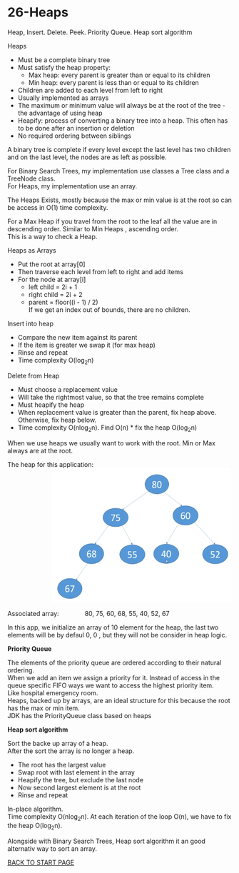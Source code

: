 # 26-Heaps
Heap,  Insert. Delete. Peek. Priority Queue. Heap sort algorithm  

Heaps  
-  Must be a complete binary tree
-  Must satisfy the heap property:
    -  Max heap: every parent is greater than or equal to its children  
    -  Min heap: every parent is less than or equal to its children  
-  Children are added to each level from left to right  
-  Usually implemented as arrays  
-  The maximum or minimum value will always be at the root of the tree - the advantage of using heap  
-  Heapify: process of converting a binary tree into a heap. This often has to be done after an insertion or deletion  
-  No required  ordering  between siblings  

A binary tree is complete if every level except the last level has two children and on the last level, the nodes are as left as possible.  

For Binary Search Trees, my implementation use classes  a Tree class and a TreeNode class.  
For Heaps, my implementation use an array.  
  
The Heaps Exists,  mostly because the max or min value is at the root so can be access in O(1) time complexity.  

For a Max Heap if you travel from the root to the leaf all the value are in descending order. Similar to Min Heaps , ascending order.   
This is a way to check a Heap.  

Heaps as Arrays  
-  Put the root at array[0]  
-  Then traverse each level from left to right and add items
-  For the node at array[i]  
    -  left child = 2i + 1  
    -  right child = 2i + 2  
    - parent = floor((i - 1) / 2)  
If we get an index out of bounds, there are no children.  


Insert into heap  
-  Compare the new item against its parent  
-  If the item is greater we swap it (for max heap)
-  Rinse and repeat  
-  Time complexity O(log<sub>2</sub>n)

Delete from Heap  
-  Must choose a replacement value  
-  Will take the rightmost value, so that the tree remains complete  
-  Must heapify the heap  
-  When replacement value is greater than the parent, fix heap above. Otherwise, fix heap below.   
-  Time complexity O(nlog<sub>2</sub>n). Find O(n) * fix the heap O(log<sub>2</sub>n)  

When we use heaps we usually want to work with the root. Min or Max always are at the root.  

The heap for this application:   
&emsp; &emsp; &emsp;&emsp; &emsp; &emsp;<img src="box/heap.png" width="400" height="300" /> 

Associated array: &emsp; &emsp; &emsp; 80, 75, 60, 68, 55, 40, 52, 67

In this app, we initialize an array of 10 element for the heap, the last two elements will be by defaul 0, 0 , but they will not be consider in heap logic.


**Priority Queue**    
 
 The elements of the priority queue are ordered according to their natural ordering.  
 When we add an item we assign a priority for it. Instead of access in the queue specific FIFO ways we want to access  the highest priority item.  
 Like hospital emergency room.  
 Heaps, backed up by arrays,  are an ideal structure for this because the root has the max or min item.   
 JDK has the PriorityQueue<E> class based on heaps  
    
    
**Heap sort algorithm**

Sort the backe up array of a heap.  
After the sort the array is no longer a heap.
-  The root has the largest value
-  Swap root with last element in the array  
-  Heapify the tree, but exclude the last node  
-  Now second largest element is at the root
-  Rinse and repeat  
    
In-place algorithm.  
Time complexity O(nlog<sub>2</sub>n). At each iteration of the loop O(n), we have to fix the heap O(log<sub>2</sub>n).  
    
Alongside with Binary Search Trees, Heap sort algorithm it an good alternativ way to sort an array.


[BACK TO START PAGE](https://github.com/FlorescuAndrei/Start.git) 



    

